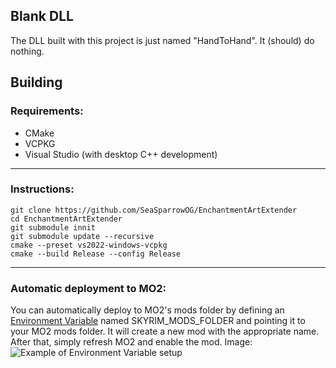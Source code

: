## Blank DLL
The DLL built with this project is just named "HandToHand". It (should) do nothing.

## Building
### Requirements:
- CMake
- VCPKG
- Visual Studio (with desktop C++ development)
---
### Instructions:
```
git clone https://github.com/SeaSparrowOG/EnchantmentArtExtender
cd EnchantmentArtExtender
git submodule innit
git submodule update --recursive
cmake --preset vs2022-windows-vcpkg 
cmake --build Release --config Release
```
---
### Automatic deployment to MO2:
You can automatically deploy to MO2's mods folder by defining an [Environment Variable](https://learn.microsoft.com/en-us/powershell/module/microsoft.powershell.core/about/about_environment_variables?view=powershell-7.4) named SKYRIM_MODS_FOLDER and pointing it to your MO2 mods folder. It will create a new mod with the appropriate name. After that, simply refresh MO2 and enable the mod. Image:
![Example of Environment Variable setup](https://cdn.discordapp.com/attachments/625292279468523522/1204193482600615936/Screenshot_61.png?ex=65d3d793&is=65c16293&hm=ed710c138bc02ead7ca11d85963c164feb1ea39e501ca46ffb1bac8609008473&)
